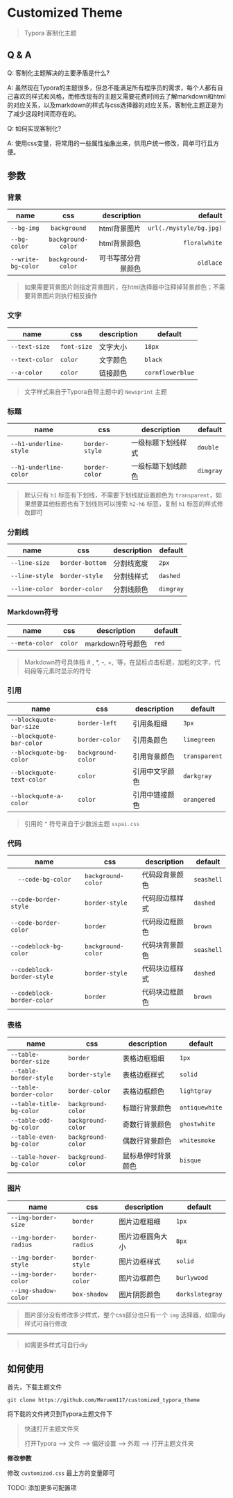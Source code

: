 # Customized Theme

> Typora 客制化主题



## Q & A



Q: 客制化主题解决的主要矛盾是什么?

A: 虽然现在Typora的主题很多，但总不能满足所有程序员的需求，每个人都有自己喜欢的样式和风格，而修改现有的主题又需要花费时间去了解markdown和html的对应关系，以及markdown的样式与css选择器的对应关系，客制化主题正是为了减少这段时间而存在的。



Q: 如何实现客制化?

A: 使用css变量，将常用的一些属性抽象出来，供用户统一修改，简单可行且方便。



## 参数



### 背景

| name               |        css         |        description |                 default |
| ------------------ | :----------------: | -----------------: | ----------------------: |
| `--bg-img`         |    `background`    |       html背景图片 | `url(./mystyle/bg.jpg)` |
| `--bg-color`       | `background-color` |       html背景颜色 |           `floralwhite` |
| `--write-bg-color` | `background-color` | 可书写部分背景颜色 |               `oldlace` |

> 如果需要背景图片则指定背景图片，在html选择器中注释掉背景颜色；不需要背景图片则执行相反操作



### 文字

| name           | css     | description | default          |
| -------------- | ------- | ----------- | ---------------- |
| `--text-size` | `font-size` | 文字大小    | `18px`          |
| `--text-color` | `color` | 文字颜色    | `black`          |
| `--a-color`    | `color` | 链接颜色    | `cornflowerblue` |

> 文字样式来自于Typora自带主题中的 `Newsprint` 主题



### 标题

| name                   | css            | description        | default   |
| ---------------------- | -------------- | ------------------ | --------- |
| `--h1-underline-style` | `border-style` | 一级标题下划线样式 | `double`  |
| `--h1-underline-color` | `border-color` | 一级标题下划线颜色 | `dimgray` |

> 默认只有 `h1` 标签有下划线，不需要下划线就设置颜色为 `transparent`，如果想要其他标题也有下划线则可以搜索 `h2-h6` 标签，复制 `h1` 标签的样式修改即可



### 分割线

| name           | css             | description | default   |
| -------------- | --------------- | ----------- | --------- |
| `--line-size`  | `border-bottom` | 分割线宽度  | `2px`     |
| `--line-style` | `border-style`  | 分割线样式  | `dashed`  |
| `--line-color` | `border-color`  | 分割线颜色  | `dimgray` |



### Markdown符号

| name           | css     | description      | default |
| -------------- | ------- | ---------------- | ------- |
| `--meta-color` | `color` | markdown符号颜色 | `red`   |

> Markdown符号具体指 # , *, -, +, `等，在鼠标点击标题，加粗的文字，代码段等元素时显示的符号



### 引用

| name                      | css                | description    | default       |
| ------------------------- | ------------------ | -------------- | ------------- |
| `--blockquote-bar-size`   | `border-left`      | 引用条粗细     | `3px`         |
| `--blockquote-bar-color`  | `border-color`     | 引用条颜色     | `limegreen`   |
| `--blockquote-bg-color`   | `background-color` | 引用背景颜色   | `transparent` |
| `--blockquote-text-color` | `color`            | 引用中文字颜色 | `darkgray`    |
| `--blockquote-a-color`    | `color`            | 引用中链接颜色 | `orangered`   |

> 引用的 `“` 符号来自于少数派主题 `sspai.css`



### 代码

| name                       | css                | description    | default    |
| -------------------------- | ------------------ | -------------- | ---------- |
| `  --code-bg-color`        | `background-color` | 代码段背景颜色 | `seashell` |
| `--code-border-style`      | `border-style`     | 代码段边框样式 | `dashed`   |
| `--code-border-color`      | `border`           | 代码段边框颜色 | `brown`    |
| `--codeblock-bg-color`     | `background-color` | 代码块背景颜色 | `seashell` |
| `--codeblock-border-style` | `border-style`     | 代码块边框样式 | `dashed`   |
| `--codeblock-border-color` | `border`           | 代码块边框颜色 | `brown`    |



### 表格

| name                     | css                | description        | default        |
| ------------------------ | ------------------ | ------------------ | -------------- |
| `--table-border-size`    | `border`           | 表格边框粗细       | `1px`          |
| `--table-border-style`   | `border-style`     | 表格边框样式       | `solid`        |
| `--table-border-color`   | `border-color`     | 表格边框颜色       | `lightgray`    |
| `--table-title-bg-color` | `background-color` | 标题行背景颜色     | `antiquewhite` |
| `--table-odd-bg-color`   | `background-color` | 奇数行背景颜色     | `ghostwhite`   |
| `--table-even-bg-color`  | `background-color` | 偶数行背景颜色     | `whitesmoke`   |
| `--table-hover-bg-color` | `background-color` | 鼠标悬停时背景颜色 | `bisque`       |



### 图片

| name                  | css             | description      | default         |
| --------------------- | --------------- | ---------------- | --------------- |
| `--img-border-size`   | `border`        | 图片边框粗细     | `1px`           |
| `--img-border-radius` | `border-radius` | 图片边框圆角大小 | `8px`           |
| `--img-border-style`  | `border-style`  | 图片边框样式     | `solid`         |
| `--img-border-color`  | `border-color`  | 图片边框颜色     | `burlywood`     |
| `--img-shadow-color`  | `box-shadow`    | 图片阴影颜色     | `darkslategray` |

> 图片部分没有修改多少样式，整个css部分也只有一个 `img` 选择器，如需diy样式可自行修改

-----

> 如需更多样式可自行diy



## 如何使用

首先，下载主题文件

```shell
git clone https://github.com/Meruem117/customized_typora_theme
```

将下载的文件拷贝到Typora主题文件下

> 快速打开主题文件夹
>
> 打开Typora --> 文件 --> 偏好设置 --> 外观 --> 打开主题文件夹

**修改参数**

修改 `customized.css` 最上方的变量即可



TODO:  添加更多可配置项

